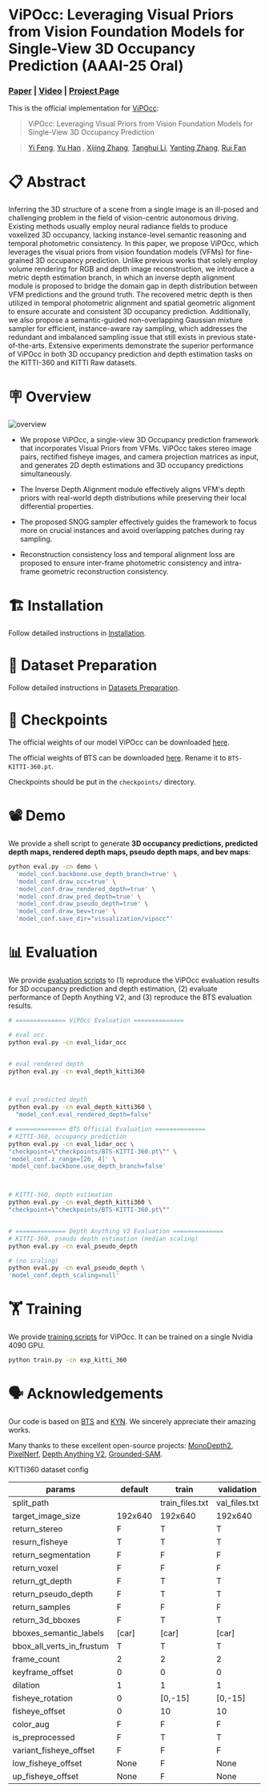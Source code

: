 # ViPOcc: Leveraging Visual Priors from Vision Foundation Models for Single-View 3D Occupancy Prediction (AAAI-25 Oral)

### [**Paper**](https://arxiv.org/abs/2412.11210) | [**Video**](https://www.bilibili.com/video/BV1ynqZYNENh/) | [**Project Page**](https://mias.group/ViPOcc)

This is the official implementation for [ViPOcc](https://arxiv.org/abs/2412.11210):


<!-- TODO: Authors -->
> ViPOcc: Leveraging Visual Priors from Vision Foundation Models for Single-View 3D Occupancy Prediction

> [Yi Feng](https://scholar.google.com/citations?user=8B5sG_wAAAAJ&hl=zh-CN), [Yu Han](https://openreview.net/profile?id=~Yu_Han7) , [Xijing Zhang](https://openreview.net/profile?id=~Xijing_Zhang1), [Tanghui Li](https://openreview.net/profile?id=~Tanghui_Li1), [Yanting Zhang](https://openreview.net/profile?id=~Yanting_Zhang1), [Rui Fan](https://scholar.google.com/citations?user=P5AJTXcAAAAJ&hl=en)


# 📋 Abstract

Inferring the 3D structure of a scene from a single image is an ill-posed and challenging problem in the field of vision-centric autonomous driving. Existing methods usually employ neural radiance fields to produce voxelized 3D occupancy, lacking instance-level semantic reasoning and temporal photometric consistency. In this paper, we propose ViPOcc, which leverages the visual priors from vision foundation models (VFMs) for fine-grained 3D occupancy prediction. Unlike previous works that solely employ volume rendering for RGB and depth image reconstruction, we introduce a metric depth estimation branch, in which an inverse depth alignment module is proposed to bridge the domain gap in depth distribution between VFM predictions and the ground truth. The recovered metric depth is then utilized in temporal photometric alignment and spatial geometric alignment to ensure accurate and consistent 3D occupancy prediction. Additionally, we also propose a semantic-guided non-overlapping Gaussian mixture sampler for efficient, instance-aware ray sampling, which addresses the redundant and imbalanced sampling issue that still exists in previous state-of-the-arts. Extensive experiments demonstrate the superior performance of ViPOcc in both 3D occupancy prediction and depth estimation tasks on the KITTI-360 and KITTI Raw datasets.

# 🪧 Overview

![overview](./assets/overview.png)

- We propose ViPOcc, a single-view 3D Occupancy prediction framework that incorporates Visual Priors from VFMs. ViPOcc takes stereo image pairs, rectified fisheye images, and camera projection matrices as input, and generates 2D depth estimations and 3D occupancy predictions simultaneously. 

- The Inverse Depth Alignment module effectively aligns VFM's depth priors with real-world depth distributions while preserving their local differential properties.  

- The proposed SNOG sampler effectively guides the framework to focus more on crucial instances and avoid overlapping patches during ray sampling.

- Reconstruction consistency loss and temporal alignment loss are proposed to ensure inter-frame photometric consistency and intra-frame geometric reconstruction consistency. 




# 🏗️️ Installation

Follow detailed instructions in [Installation](docs/installation.md).

# 💾 Dataset Preparation

Follow detailed instructions in [Datasets Preparation](docs/prepare_dataset.md).






# 📸 Checkpoints

The official weights of our model ViPOcc can be downloaded [here](https://1drv.ms/f/c/442eec1e53c2e4bf/Eq04KJ0xtVBOjJ16ylB7zJEBByI7ELUIpiXLEJTYURiTaA?e=fEr1WT).

The official weights of BTS can be downloaded [here](https://github.com/Brummi/BehindTheScenes/). Rename it to `BTS-KITTI-360.pt`. 

Checkpoints should be put in the `checkpoints/` directory.

# 📽 Demo

We provide a shell script to generate **3D occupancy predictions, predicted depth maps, rendered depth maps, pseudo depth maps, and bev maps**:

```bash
python eval.py -cn demo \
  'model_conf.backbone.use_depth_branch=true' \
  'model_conf.draw_occ=true' \
  'model_conf.draw_rendered_depth=true' \
  'model_conf.draw_pred_depth=true' \
  'model_conf.draw_pseudo_depth=true' \
  'model_conf.draw_bev=true' \
  'model_conf.save_dir="visualization/vipocc"'
```

# 📊 Evaluation

We provide [evaluation scripts](./scripts/eval.sh) to (1) reproduce the ViPOcc evaluation results for 3D occupancy prediction and depth estimation, (2) evaluate performance of Depth Anything V2, and (3) reproduce the BTS evaluation results.

```bash
# ============== ViPOcc Evaluation ==============

# eval occ
python eval.py -cn eval_lidar_occ


# eval rendered depth
python eval.py -cn eval_depth_kitti360



# eval predicted depth
python eval.py -cn eval_depth_kitti360 \
  "model_conf.eval_rendered_depth=false"

# ============== BTS Official Evaluation ==============
# KITTI-360, occupancy prediction
python eval.py -cn eval_lidar_occ \
"checkpoint=\"checkpoints/BTS-KITTI-360.pt\"" \
'model_conf.z_range=[20, 4]' \
'model_conf.backbone.use_depth_branch=false'



# KITTI-360, depth estimation
python eval.py -cn eval_depth_kitti360 \
"checkpoint=\"checkpoints/BTS-KITTI-360.pt\""


# ============== Depth Anything V2 Evaluation ==============
# KITTI-360, pseudo depth estimation (median scaling)
python eval.py -cn eval_pseudo_depth

# (no scaling)
python eval.py -cn eval_pseudo_depth \
'model_conf.depth_scaling=null'

```

# 🏋 Training

We provide [training scripts](./scripts/train.sh) for ViPOcc. It can be trained on a single Nvidia 4090 GPU.

```bash
python train.py -cn exp_kitti_360
```

# 🗣️ Acknowledgements

Our code is based on [BTS](https://github.com/Brummi/BehindTheScenes)
and [KYN](https://github.com/ruili3/Know-Your-Neighbors).
We sincerely appreciate their amazing works.

Many thanks to these excellent open-source projects:
[MonoDepth2](https://github.com/nianticlabs/monodepth2),
[PixelNerf](https://github.com/sxyu/pixel-nerf),
[Depth Anything V2](https://github.com/DepthAnything/Depth-Anything-V2),
[Grounded-SAM](https://github.com/IDEA-Research/Grounded-Segment-Anything).



KITTI360 dataset config

| params                    | default         | train           | validation      | eval_depth_kitti360 | eval_lidar_occ  | eval_voxel      | demo            |
| ---------------           | --------------- | --------------- | --------------- | ---------------     | --------------- | --------------- | --------------- |
| split_path                |                 | train_files.txt | val_files.txt   | test_files.txt      | test_files.txt  | test_files.txt  |                 |
| target_image_size         | 192x640         | 192x640         | 192x640         | 192x640             | 192x640         | 192x640         |                 |
| return_stereo             | F               | T               | T               | T                   | F               | F               |                 |
| resurn_fisheye            | T               | T               | T               | F                   | F               | F               |                 |
| return_segmentation       | F               | F               | F               | F                   | F               | F               |                 |
| return_voxel              | F               | F               | F               | F                   | F               | T               |                 |
| return_gt_depth           | F               | T               | T               | T                   | F               | F               |                 |
| return_pseudo_depth       | F               | T               | T               | T                   | F               | F               |                 |
| return_samples            | F               | F               | F               | F                   | F               | F               |                 |
| return_3d_bboxes          | F               | T               | T               | T                   | T               | T               |                 |
| bboxes_semantic_labels    | \[car\]         | \[car\]         | \[car\]         | \[car\]             | \[car\]         | \[car\]         |                 |
| bbox_all_verts_in_frustum | T               | T               | T               | T                   | T               | T               |                 |
| frame_count               | 2               | 2               | 2               | 1                   | 1               | 1               |                 |
| keyframe_offset           | 0               | 0               | 0               | 0                   | 0               | 0               |                 |
| dilation                  | 1               | 1               | 1               | 1                   | 1               | 1               |                 |
| fisheye_rotation          | 0               | \[0,-15\]       | \[0,-15\]       | -15                 | -15             | -15             |                 |
| fisheye_offset            | 0               | 10              | 10              | 10                  | 10              | 10              |                 |
| color_aug                 | F               | F               | F               | F                   | F               | F               |                 |
| is_preprocessed           | F               | T               | T               | T                   | T               | T               |                 |
| variant_fisheye_offset    | F               | F               | F               | F                   | F               | F               |                 |
| low_fisheye_offset        | None            | F               | None            | None                | None            | None            |                 |
| up_fisheye_offset         | None            | F               | None            | None                | None            | None            |                 |
